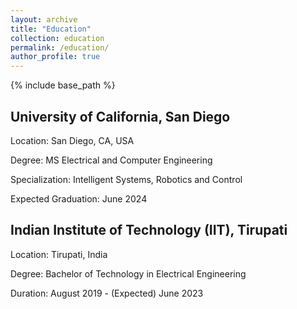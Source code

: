 ```yaml
---
layout: archive
title: "Education"
collection: education
permalink: /education/
author_profile: true
---
```


{% include base_path %}

## University of California, San Diego

Location: San Diego, CA, USA

Degree: MS Electrical and Computer Engineering

Specialization: Intelligent Systems, Robotics and Control

Expected Graduation: June 2024

## Indian Institute of Technology (IIT), Tirupati

Location: Tirupati, India

Degree: Bachelor of Technology in Electrical Engineering

Duration: August 2019 - (Expected) June 2023
